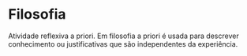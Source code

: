 # Filosofia
Atividade reflexiva a priori.
Em filosofia a priori é usada para descrever conhecimento ou justificativas que são independentes da experiência.
#
